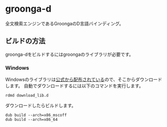 # groonga-d
全文検索エンジンであるGroongaのD言語バインディング。

## ビルドの方法
groonga-dをビルドするにはgroongaのライブラリが必要です。

### Windows
Windowsのライブラリは[公式から配布されている](https://github.com/groonga/groonga/releases)ので、そこからダウンロードします。
自動でダウンロードするには以下のコマンドを実行します。

```
rdmd download_lib.d
```

ダウンロードしたらビルドします。

```
dub build --arch=x86_mscoff
dub build --arch=x86_64
```
